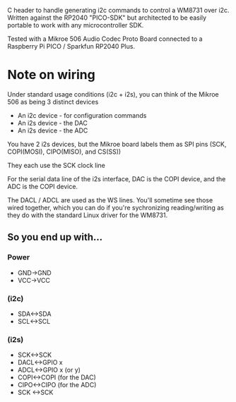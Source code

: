 C header to handle generating i2c commands to control a WM8731 over i2c. Written against the RP2040 "PICO-SDK" but architected to be easily portable to work with any microcontroller SDK.

Tested with a Mikroe 506 Audio Codec Proto Board connected to a Raspberry Pi PICO / Sparkfun RP2040 Plus.

# Note on wiring

Under standard usage conditions (i2c + i2s), you can think of the Mikroe 506 as being 3 distinct devices
* An i2c device - for configuration commands
* An i2s device - the DAC
* An i2s device - the ADC
 
You have 2 i2s devices, but the Mikroe board labels them as SPI pins (SCK, COPI(MOSI), CIPO(MISO), and CS(SS))

They each use the SCK clock line

For the serial data line of the i2s interface, DAC is the COPI device, and the ADC is the COPI device.

The DACL / ADCL are used as the WS lines. You'll sometime see those wired together, which you can do if you're sychronizing reading/writing as they do with the standard Linux driver for the WM8731.

## So you end up with...

### Power
* GND->GND
* VCC->VCC

### (i2c)
* SDA<->SDA
* SCL<->SCL

### (i2s)
* SCK<->SCK
* DACL<->GPIO x
* ADCL<->GPIO x (or y)
* COPI<->COPI (for the DAC)
* CIPO<->CIPO (for the ADC)
* SCK <->SCK  
